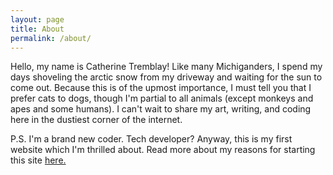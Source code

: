 ```yaml
---
layout: page
title: About
permalink: /about/
---
```

Hello, my name is Catherine Tremblay! Like many Michiganders, I spend my days shoveling the arctic snow from my driveway and waiting for the sun to come out. Because this is of the upmost importance, I must tell you that I prefer cats to dogs, though I'm partial to all animals (except monkeys and apes and some humans). I can't wait to share my art, writing, and coding here in the dustiest corner of the internet.

P.S. I'm a brand new coder. Tech developer? Anyway, this is my first website which I'm thrilled about. Read more about my reasons for starting this site <a href="https://tremblaycat.github.io/jekyll/update/2020/01/26/welcome-to-jekyll.html" rel="external" title="My First Post"> here.</a>
